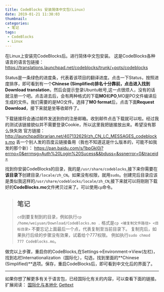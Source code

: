 ```yaml
---
title: CodeBlocks 安装简体中文包(Linux)
date: 2019-01-21 11:38:03
thumbnail:
categories:
 - 笔记
tags:
 - CodeBlocks
 - Linux
---
```


在Linux上安装完CodeBlocks后。进行简体中文包安装。
这是CodeBlocks各种语言的语言包链接：
https://translations.launchpad.net/codeblocks/trunk/+pots/codeblocks

Status是一条绿色的进度条，代表着该项目的翻译进度。点击一下Status，按照进度排序，即可看到有一个**Chinese (Simplified)**排名十分靠前，点击进入找到**Download translation**，然后会提示登录Ubuntu帐号,这一点很烦人，没有的话就注册一个吧。点击进去后，会有两种格式的下载**MO**和**PO**,MO是PO文件编译后生成的文件。我们需要的是MO文件。选择了**MO format**后，点击下面**Request Download**，接下来就是坐等收邮件了。

下载链接将会通过邮件发送到你的注册邮箱。收到邮件点击下载就可以啦。经过我的测试该链接貌似并不需要登录Cookie，所以这里我把链接放出来。希望没有那么快失效
官方链接：
http://launchpadlibrarian.net/407132629/zh_CN_LC_MESSAGES_codeblocks.mo
丢一个别人发的百度云链接备用（我也不知道这是什么版本的，可能不如我发的那个新）：
https://pan.baidu.com/s/1bpGkl0j?errno=0&errmsg=Auth%20Login%20Sucess&&bduss=&ssnerror=0&traceid=

找到你安装CodeBlocks的目录，我的是`/usr/share/codeblocks`,接下来你需要在**该目录下**创建目录`/locale/zh_CN`。如果没有权限，就用`sudo`。创建完后目录应该是类似我这样的`/usr/share/codeblocks/locale/zh_CN`,接下来就可以将刚刚下载好的**CodeBlocks.mo**文件拷贝过来了。可以使用`cp`命令。
> ## 笔记
> `cd`到要复制到的目录，例如执行`cp /home/weiyuan/Download/CodeBlocks.mo .`
>格式是`cp <被复制文件路径> <目标目录>`
>不要忘记上面最后一个点，代表复制至当前目录下。
复制完后，如果执行后续的步骤没有效果，试着给个777权限。
例如执行`sudo chmod 777 CodeBlocks.mo`。

做完以上步骤，重启你的CodeBlocks,在Settings->Environment->View(左栏)，找到右栏Internationalization（国际化），勾选，找到里面的**Chinese (Simplified)**选项。保存，重启CodeBlocks后，即可看到中文化后的界面了。

---
如果你想了解更多有关于语言包，已经国际化有关的内容，可以查看下面的链接。
扩展阅读：
[国际化与本地化](https://zh.wikipedia.org/wiki/%E5%9B%BD%E9%99%85%E5%8C%96%E4%B8%8E%E6%9C%AC%E5%9C%B0%E5%8C%96)
[Gettext](https://zh.wikipedia.org/wiki/Gettext)